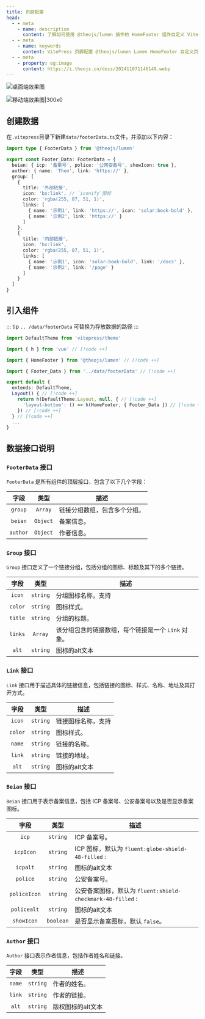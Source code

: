 ```yaml
---
title: 页脚配置
head:
  - - meta
    - name: description
      content: 了解如何使用 @theojs/lumen 插件的 HomeFooter 组件自定义 VitePress 网站的页脚。本指南包含数据配置（链接分组、备案信息、作者）和组件集成步骤，助你打造个性化且信息丰富的网站底部。
  - - meta
    - name: keywords
      content: VitePress 页脚配置 @theojs/lumen Lumen HomeFooter 自定义页脚 备案信息 作者信息 链接分组 网站底部 theojs VitePress插件 Iconify 网站信息
  - - meta
    - property: og:image
      content: https://i.theojs.cn/docs/202411071146149.webp
---
```


![桌面端效果图](https://i.theojs.cn/docs/202411071146149.webp)

![移动端效果图|300x0](https://i.theojs.cn/docs/202411071155536.webp '移动端效果图')

## 创建数据

在`.vitepress`目录下新建`data/footerData.ts`文件，并添加以下内容：

```ts [.vitepress/data/footerData.ts]
import type { FooterData } from '@theojs/lumen'

export const Footer_Data: FooterData = {
  beian: { icp: '备案号', police: '公网安备号', showIcon: true },
  author: { name: 'Theo', link: 'https://' },
  group: [
    {
      title: '外部链接',
      icon: 'bx:link', // `iconify`图标
      color: 'rgba(255, 87, 51, 1)',
      links: [
        { name: '示例1', link: 'https://', icon: 'solar:book-bold' },
        { name: '示例2', link: 'https://' }
      ]
    },
    {
      title: '内部链接',
      icon: 'bx:link',
      color: 'rgba(255, 87, 51, 1)',
      links: [
        { name: '示例1', icon: 'solar:book-bold', link: '/docs' },
        { name: '示例2', link: '/page' }
      ]
    }
  ]
}
```

## 引入组件

::: tip
`.. /data/footerData` 可替换为存放数据的路径
:::

```ts [.vitepress/theme/index.ts]
import DefaultTheme from 'vitepress/theme'

import { h } from 'vue' // [!code ++]

import { HomeFooter } from '@theojs/lumen' // [!code ++]

import { Footer_Data } from '../data/footerData' // [!code ++]

export default {
  extends: DefaultTheme,
  Layout() { // [!code ++]
    return h(DefaultTheme.Layout, null, { // [!code ++]
      'layout-bottom': () => h(HomeFooter, { Footer_Data }) // [!code ++]
    }) // [!code ++]
  } // [!code ++]
  ...
}
```

## 数据接口说明

### `FooterData` 接口

`FooterData` 是所有组件的顶层接口，包含了以下几个字段：

|   字段   |   类型   | 描述                                               |
| :------: | :------: | -------------------------------------------------- |
| `group`  | `Array`  | <Badge text="可选" /> 链接分组数组，包含多个分组。 |
| `beian`  | `Object` | <Badge text="可选" /> 备案信息。                   |
| `author` | `Object` | <Badge text="可选" /> 作者信息。                   |

### `Group` 接口

`Group` 接口定义了一个链接分组，包括分组的图标、标题及其下的多个链接。

|  字段   |   类型   | 描述                                                                                                                                                                            |
| :-----: | :------: | ------------------------------------------------------------------------------------------------------------------------------------------------------------------------------- |
| `icon`  | `string` | <Badge text="可选" /> 分组图标名称，支持<Pill name="iconify 图标" link="https://icon-sets.iconify.design/" icon="line-md:iconify2-static" color="#1769AA" alt="iconify icon" /> |
| `color` | `string` | <Badge text="可选" /> 图标样式。                                                                                                                                                |
| `title` | `string` | 分组的标题。                                                                                                                                                                    |
| `links` | `Array`  | 该分组包含的链接数组，每个链接是一个 `Link` 对象。                                                                                                                              |
|  `alt`  | `string` | 图标的alt文本                                                                                                                                                                   |

### `Link` 接口

`Link` 接口用于描述具体的链接信息，包括链接的图标、样式、名称、地址及其打开方式。

|  字段   |   类型   | 描述                                                                                                                                                                            |
| :-----: | :------: | ------------------------------------------------------------------------------------------------------------------------------------------------------------------------------- |
| `icon`  | `string` | <Badge text="可选" /> 链接图标名称，支持<Pill name="iconify 图标" link="https://icon-sets.iconify.design/" icon="line-md:iconify2-static" color="#1769AA" alt="iconify icon" /> |
| `color` | `string` | <Badge text="可选" /> 图标样式。                                                                                                                                                |
| `name`  | `string` | 链接的名称。                                                                                                                                                                    |
| `link`  | `string` | 链接的地址。                                                                                                                                                                    |
|  `alt`  | `string` | 图标的alt文本                                                                                                                                                                   |

### `Beian` 接口

`Beian` 接口用于表示备案信息，包括 ICP 备案号、公安备案号以及是否显示备案图标。

|     字段     |   类型    | 描述                                                                                                                                                     |
| :----------: | :-------: | -------------------------------------------------------------------------------------------------------------------------------------------------------- |
|    `icp`     | `string`  | <Badge text="可选" /> ICP 备案号。                                                                                                                       |
|  `icpIcon`   | `string`  | <Badge text="可选" /> ICP 图标，默认为 `fluent:globe-shield-48-filled` : <iconify-icon icon="fluent:globe-shield-48-filled" ></iconify-icon>             |
|   `icpalt`   | `string`  | 图标的alt文本                                                                                                                                            |
|   `police`   | `string`  | <Badge text="可选" /> 公安备案号。                                                                                                                       |
| `policeIcon` | `string`  | <Badge text="可选" /> 公安备案图标，默认为 `fluent:shield-checkmark-48-filled` : <iconify-icon icon="fluent:shield-checkmark-48-filled" ></iconify-icon> |
| `policealt`  | `string`  | 图标的alt文本                                                                                                                                            |
|  `showIcon`  | `boolean` | <Badge text="可选" /> 是否显示备案图标，默认 `false`。                                                                                                   |

### `Author` 接口

`Author` 接口表示作者信息，包括作者姓名和链接。

|  字段  |   类型   | 描述                               |
| :----: | :------: | ---------------------------------- |
| `name` | `string` | <Badge text="可选" /> 作者的姓名。 |
| `link` | `string` | <Badge text="可选" /> 作者的链接。 |
| `alt`  | `string` | 版权图标的alt文本                  |
